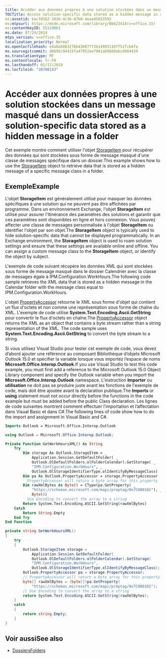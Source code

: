 ```yaml
---
title: Accéder aux données propres à une solution stockées dans un message masqué dans un dossier
TOCTitle: Access solution-specific data stored as a hidden message in a folder
ms:assetid: bacf0562-1026-4c3b-87b0-4eaad5033592
ms:mtpsurl: https://msdn.microsoft.com/library/Bb623414(v=office.15)
ms:contentKeyID: 55119861
ms.date: 07/24/2014
mtps_version: v=office.15
localization_priority: Normal
ms.openlocfilehash: e4a0a686327bb43b07773b149831107f51fcb4fa
ms.sourcegitcommit: d6695c94415fa47952ee7961a69660abc0904434
ms.translationtype: MT
ms.contentlocale: fr-FR
ms.lasthandoff: 01/17/2019
ms.locfileid: "28708143"
---
```

# <a name="access-solution-specific-data-stored-as-a-hidden-message-in-a-folder"></a><span data-ttu-id="65fdf-102">Accéder aux données propres à une solution stockées dans un message masqué dans un dossier</span><span class="sxs-lookup"><span data-stu-id="65fdf-102">Access solution-specific data stored as a hidden message in a folder</span></span>

<span data-ttu-id="65fdf-103">Cet exemple montre comment utiliser l'objet [StorageItem](https://msdn.microsoft.com/library/bb623436\(v=office.15\)) pour récupérer des données qui sont stockées sous forme de message masqué d'une classe de messages spécifique dans un dossier.</span><span class="sxs-lookup"><span data-stu-id="65fdf-103">This example shows how to use the [StorageItem](https://msdn.microsoft.com/library/bb623436\(v=office.15\)) object to retrieve data that is stored as a hidden message of a specific message class in a folder.</span></span>

## <a name="example"></a><span data-ttu-id="65fdf-104">Exemple</span><span class="sxs-lookup"><span data-stu-id="65fdf-104">Example</span></span>

<span data-ttu-id="65fdf-p101">L'objet **StorageItem** est généralement utilisé pour masquer les données spécifiques à une solution qui ne peuvent pas être affichées par programme. Dans un environnement Exchange, l'objet **StorageItem** est utilisé pour assurer l'itinérance des paramètres des solutions et garantir que ces paramètres sont disponibles en ligne et hors connexion. Vous pouvez affecter une classe de messages personnalisée à l'objet **StorageItem** ou identifier l'objet par son objet.</span><span class="sxs-lookup"><span data-stu-id="65fdf-p101">The **StorageItem** object is typically used to hide solution-specific data that cannot be displayed programmatically. In an Exchange environment, the **StorageItem** object is used to roam solution settings and ensure that these settings are available online and offline. You can assign a custom message class to the **StorageItem** object, or identify the object by subject.</span></span>

<span data-ttu-id="65fdf-108">L'exemple de code suivant récupère les données XML qui sont stockées sous forme de message masqué dans le dossier Calendrier avec la classe de messages égale à IPM.Configuration.WorkHours.</span><span class="sxs-lookup"><span data-stu-id="65fdf-108">The following code sample retrieves the XML data that is stored as a hidden message in the Calendar folder with the message class equal to IPM.Configuration.WorkHours.</span></span>

<span data-ttu-id="65fdf-p102">L'objet [PropertyAccessor](https://msdn.microsoft.com/library/bb646034\(v=office.15\)) retourne le XML sous forme d'objet qui contient un flux d'octets et non comme une représentation sous forme de chaîne du XML. L'exemple de code utilise **System.Text.Encoding.Ascii.GetString** pour convertir le flux d'octets en chaîne.</span><span class="sxs-lookup"><span data-stu-id="65fdf-p102">The [PropertyAccessor](https://msdn.microsoft.com/library/bb646034\(v=office.15\)) object returns the XML as an object that contains a byte stream rather than a string representation of the XML. The code sample uses **System.Text.Encoding.Ascii.GetString** to convert the byte stream to a string.</span></span>

<span data-ttu-id="65fdf-111">Si vous utilisez Visual Studio pour tester cet exemple de code, vous devez d’abord ajouter une référence au composant Bibliothèque d’objets Microsoft Outlook 15.0 et spécifier la variable lorsque vous importez l’espace de noms **Microsoft.Office.Interop.Outlook**.</span><span class="sxs-lookup"><span data-stu-id="65fdf-111">If you use Visual Studio to test this code example, you must first add a reference to the Microsoft Outlook 15.0 Object Library component and specify the Outlook variable when you import the **Microsoft.Office.Interop.Outlook** namespace.</span></span> <span data-ttu-id="65fdf-112">L'instruction **Importer** ou **utilisation** ne doit pas se produire juste avant les fonctions de l'exemple de code, mais doit être ajoutée avant la déclaration publique.</span><span class="sxs-lookup"><span data-stu-id="65fdf-112">The **Imports** or **using** statement must not occur directly before the functions in the code example but must be added before the public Class declaration.</span></span> <span data-ttu-id="65fdf-113">Les lignes de code suivantes montrent comment effectuer l’importation et l’affectation dans Visual Basic et dans C\#.</span><span class="sxs-lookup"><span data-stu-id="65fdf-113">The following lines of code show how to do the import and assignment in Visual Basic and C\#.</span></span>

```vb
Imports Outlook = Microsoft.Office.Interop.Outlook
```


```csharp
using Outlook = Microsoft.Office.Interop.Outlook;
```


```vb
Private Function GetWorkHoursXML() As String
    Try
        Dim storage As Outlook.StorageItem = _
            Application.Session.GetDefaultFolder( _
            Outlook.OlDefaultFolders.olFolderCalendar).GetStorage( _
            "IPM.Configuration.WorkHours", _
            Outlook.OlStorageIdentifierType.olIdentifyByMessageClass)
        Dim pa As Outlook.PropertyAccessor = storage.PropertyAccessor
        ' PropertyAccessor will return a byte array for this property
        Dim rawXmlBytes As Byte() = CType(pa.GetProperty( _
            "https://schemas.microsoft.com/mapi/proptag/0x7C080102"), _
            Byte())
        ' Use Encoding to convert the array to a string
        Return System.Text.Encoding.ASCII.GetString(rawXmlBytes)
    Catch
        Return String.Empty
    End Try
End Function
```

```csharp
private string GetWorkHoursXML()
{
    try
    {
        Outlook.StorageItem storage =
            Application.Session.GetDefaultFolder(
            Outlook.OlDefaultFolders.olFolderCalendar).GetStorage(
            "IPM.Configuration.WorkHours",
            Outlook.OlStorageIdentifierType.olIdentifyByMessageClass);
        Outlook.PropertyAccessor pa = storage.PropertyAccessor;
        // PropertyAccessor will return a byte array for this property
        byte[] rawXmlBytes = (byte[])pa.GetProperty(
            "https://schemas.microsoft.com/mapi/proptag/0x7C080102");
        // Use Encoding to convert the array to a string
        return System.Text.Encoding.ASCII.GetString(rawXmlBytes);
    }
    catch
    {
        return string.Empty;
    }
}
```


## <a name="see-also"></a><span data-ttu-id="65fdf-114">Voir aussi</span><span class="sxs-lookup"><span data-stu-id="65fdf-114">See also</span></span>

- [<span data-ttu-id="65fdf-115">Dossiers</span><span class="sxs-lookup"><span data-stu-id="65fdf-115">Folders</span></span>](folders.md)

